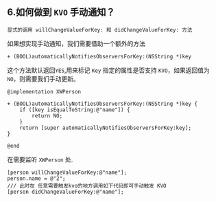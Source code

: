 ## 6.如何做到 `KVO` 手动通知？


```objc
显式的调用 willChangeValueForKey: 和 didChangeValueForKey: 方法
```

如果想实现手动通知，我们需要借助一个额外的方法

```objc
+ (BOOL)automaticallyNotifiesObserversForKey:(NSString *)key
```

这个方法默认返回`YES`,用来标记 `Key` 指定的属性是否支持 `KVO`，如果返回值为 `NO`，则需要我们手动更新。



```objc
@implementation XWPerson

+ (BOOL)automaticallyNotifiesObserversForKey:(NSString *)key {
    if ([key isEqualToString:@"name"]) {
        return NO;
    }
    return [super automaticallyNotifiesObserversForKey:key];
}

@end
```

在需要监听 `XWPerson` 处.

```objc
[person willChangeValueForKey:@"name"];
person.name = @"2";
/// 此时在 任意需要触发kvo的地方调用如下代码即可手动触发 KVO
[person didChangeValueForKey:@"name"];
```

